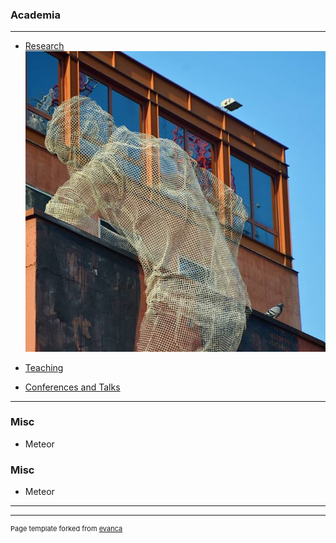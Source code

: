 ### Academia
---
* [Research](/sample_page)
   <img src="images/tres4.jpg?raw=true"/>

* [Teaching](/sample_page)
* [Conferences and Talks](/sample_page)

---

### Misc

* Meteor 


### Misc

* Meteor 
---




---
<p style="font-size:11px">Page template forked from <a href="https://github.com/evanca/quick-portfolio">evanca</a></p>
<!-- Remove above link if you don't want to attibute -->
